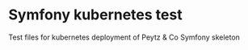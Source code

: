 Symfony kubernetes test
======================

Test files for kubernetes deployment of Peytz & Co Symfony skeleton